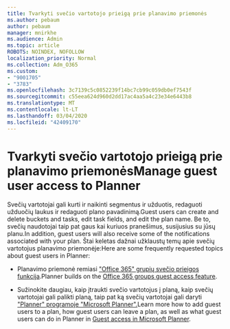 ```yaml
---
title: Tvarkyti svečio vartotojo prieigą prie planavimo priemonės
ms.author: pebaum
author: pebaum
manager: mnirkhe
ms.audience: Admin
ms.topic: article
ROBOTS: NOINDEX, NOFOLLOW
localization_priority: Normal
ms.collection: Adm_O365
ms.custom:
- "9001705"
- "3783"
ms.openlocfilehash: 3c7139c5c0852239f14bc7cb99c059db0ef7543f
ms.sourcegitcommit: c55eea624d960d2dd17ac4aa5a4c23e34e6443b8
ms.translationtype: MT
ms.contentlocale: lt-LT
ms.lasthandoff: 03/04/2020
ms.locfileid: "42409170"
---
```

# <a name="manage-guest-user-access-to-planner"></a><span data-ttu-id="2e2ac-102">Tvarkyti svečio vartotojo prieigą prie planavimo priemonės</span><span class="sxs-lookup"><span data-stu-id="2e2ac-102">Manage guest user access to Planner</span></span>

<span data-ttu-id="2e2ac-103">Svečių vartotojai gali kurti ir naikinti segmentus ir užduotis, redaguoti užduočių laukus ir redaguoti plano pavadinimą.</span><span class="sxs-lookup"><span data-stu-id="2e2ac-103">Guest users can create and delete buckets and tasks, edit task fields, and edit the plan name.</span></span> <span data-ttu-id="2e2ac-104">Be to, svečių naudotojai taip pat gaus kai kuriuos pranešimus, susijusius su jūsų planu.</span><span class="sxs-lookup"><span data-stu-id="2e2ac-104">In addition, guest users will also receive some of the notifications associated with your plan.</span></span> <span data-ttu-id="2e2ac-105">Štai keletas dažnai užklaustų temų apie svečių vartotojus planavimo priemonėje:</span><span class="sxs-lookup"><span data-stu-id="2e2ac-105">Here are some frequently requested topics about guest users in Planner:</span></span>

- <span data-ttu-id="2e2ac-106">Planavimo priemonė remiasi ["Office 365" grupių svečio prieigos funkcija](https://support.office.com/article/Adding-guests-to-Office-365-Groups-bfc7a840-868f-4fd6-a390-f347bf51aff6).</span><span class="sxs-lookup"><span data-stu-id="2e2ac-106">Planner builds on the [Office 365 groups guest access feature](https://support.office.com/article/Adding-guests-to-Office-365-Groups-bfc7a840-868f-4fd6-a390-f347bf51aff6).</span></span> 

- <span data-ttu-id="2e2ac-107">Sužinokite daugiau, kaip įtraukti svečio vartotojus į planą, kaip svečių vartotojai gali palikti planą, taip pat ką svečių vartotojai gali daryti ["Planner" programoje "Microsoft Planner".](https://support.office.com/article/Guest-access-in-Microsoft-Planner-cc5d7f96-dced-4da4-ab62-08c72d9759c6)</span><span class="sxs-lookup"><span data-stu-id="2e2ac-107">Learn more how to add guest users to a plan, how guest users can leave a plan, as well as what guest users can do in Planner in [Guest access in Microsoft Planner](https://support.office.com/article/Guest-access-in-Microsoft-Planner-cc5d7f96-dced-4da4-ab62-08c72d9759c6).</span></span>
